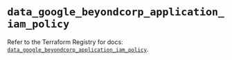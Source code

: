 # `data_google_beyondcorp_application_iam_policy`

Refer to the Terraform Registry for docs: [`data_google_beyondcorp_application_iam_policy`](https://registry.terraform.io/providers/hashicorp/google-beta/6.30.0/docs/data-sources/google_beyondcorp_application_iam_policy).
